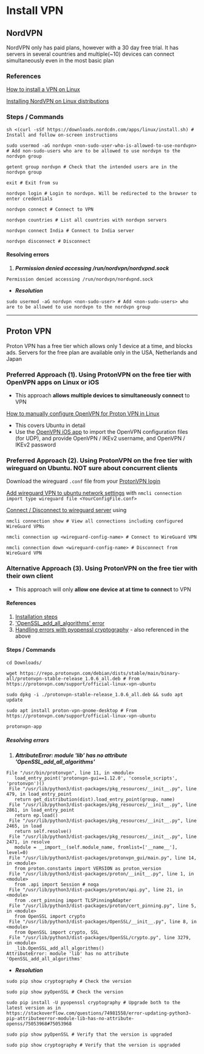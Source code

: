 # Install VPN

## NordVPN

NordVPN only has paid plans, however with a 30 day free trial. It has servers in several countries and multiple(~10) devices can connect simultaneously even in the most basic plan

### References
[How to install a VPN on Linux](https://nordvpn.com/download/linux/#install-nordvpn)

[Installing NordVPN on Linux distributions](https://support.nordvpn.com/hc/en-us/articles/20196094470929-Installing-NordVPN-on-Linux-distributions)

### Steps / Commands

`sh <(curl -sSf https://downloads.nordcdn.com/apps/linux/install.sh) # Install and follow on-screen instructions`

`sudo usermod -aG nordvpn <non-sudo-user-who-is-allowed-to-use-nordvpn> # Add non-sudo-users who are to be allowed to use nordvpn to the nordvpn group`

`getent group nordvpn # Check that the intended users are in the nordvpn group`

`exit # Exit from su`

`nordvpn login # Login to nordvpn. Will be redirected to the browser to enter credentials`

`nordvpn connect # Connect to VPN`

`nordvpn countries # List all countries with nordvpn servers`

`nordvpn connect India # Connect to India server`

`nordvpn disconnect # Disconnect`

#### Resolving errors

1. ___Permission denied accessing /run/nordvpn/nordvpnd.sock___

```
Permission denied accessing /run/nordvpn/nordvpnd.sock
```
- ___Resolution___

`sudo usermod -aG nordvpn <non-sudo-user> # Add <non-sudo-users> who are to be allowed to use nordvpn to the nordvpn group`


-----------------------------------------
## Proton VPN

Proton VPN has a free tier which allows only 1 device at a time, and blocks ads. Servers for the free plan are available  only in the USA, Netherlands and Japan

### Preferred Approach (1). Using ProtonVPN on the free tier with OpenVPN apps on Linux or iOS

-  This approach __allows multiple devices to simultaneously connect__ to VPN 

[How to manually configure OpenVPN for Proton VPN in Linux](https://protonvpn.com/support/linux-openvpn)
-  This covers Ubuntu in detail
-  Use the [OpenVPN iOS app](https://apps.apple.com/us/app/openvpn-connect-openvpn-app/id590379981) to import the OpenVPN configuration files (for UDP), and provide OpenVPN / IKEv2 username, and OpenVPN / IKEv2 password

### Preferred Approach (2). Using ProtonVPN on the free tier with wireguard on Ubuntu. NOT sure about concurrent clients

Download the wireguard `.conf` file from your [ProtonVPN login](https://account.protonvpn.com/downloads)

[Add wireguard VPN to ubuntu network settings](https://askubuntu.com/questions/1250870/add-wireguard-vpn-to-ubuntu-network-settings) with `nmcli connection import type wireguard file <YourConfigFile.conf>`

[Connect / Disconnect to wireguard server](https://developerinsider.co/how-to-set-up-wireguard-client-on-ubuntu/) using

`nmcli connection show # View all connections including configured WireGuard VPNs`

`nmcli connection up <wireguard-config-name> # Connect to WireGuard VPN`

`nmcli connection down <wireguard-config-name> # Disconnect from WireGuard VPN`

### Alternative Approach (3). Using ProtonVPN on the free tier with their own client

-  This approach will only __allow one device at at time to connect__ to VPN 


#### References

1. [Installation steps](https://protonvpn.com/support/official-linux-vpn-ubuntu)
1. ['OpenSSL_add_all_algorithms' error](https://www.reddit.com/r/ProtonVPN/comments/132cpsv/openssl_add_all_alghoritms_error/?rdt=50650)
1. [Handling errors with pyopenssl cryptography](https://stackoverflow.com/questions/74981558/error-updating-python3-pip-attributeerror-module-lib-has-no-attribute-openss/75053968#75053968) - also referenced in the above


#### Steps / Commands

`cd Downloads/`

`wget https://repo.protonvpn.com/debian/dists/stable/main/binary-all/protonvpn-stable-release_1.0.6_all.deb # From https://protonvpn.com/support/official-linux-vpn-ubuntu`

`sudo dpkg -i ./protonvpn-stable-release_1.0.6_all.deb && sudo apt update`

`sudo apt install proton-vpn-gnome-desktop # From https://protonvpn.com/support/official-linux-vpn-ubuntu`

`protonvpn-app`

##### Resolving errors

1.  ___AttributeError: module 'lib' has no attribute 'OpenSSL_add_all_algorithms'___

```
File "/usr/bin/protonvpn", line 11, in <module>
   load_entry_point('protonvpn-gui==1.12.0', 'console_scripts', 'protonvpn')()
 File "/usr/lib/python3/dist-packages/pkg_resources/__init__.py", line 479, in load_entry_point
   return get_distribution(dist).load_entry_point(group, name)
 File "/usr/lib/python3/dist-packages/pkg_resources/__init__.py", line 2861, in load_entry_point
   return ep.load()
 File "/usr/lib/python3/dist-packages/pkg_resources/__init__.py", line 2465, in load
   return self.resolve()
 File "/usr/lib/python3/dist-packages/pkg_resources/__init__.py", line 2471, in resolve
   module = __import__(self.module_name, fromlist=['__name__'], level=0)
 File "/usr/lib/python3/dist-packages/protonvpn_gui/main.py", line 14, in <module>
   from proton.constants import VERSION as proton_version
 File "/usr/lib/python3/dist-packages/proton/__init__.py", line 1, in <module>
   from .api import Session # noqa
 File "/usr/lib/python3/dist-packages/proton/api.py", line 21, in <module>
   from .cert_pinning import TLSPinningAdapter
 File "/usr/lib/python3/dist-packages/proton/cert_pinning.py", line 5, in <module>
   from OpenSSL import crypto
 File "/usr/lib/python3/dist-packages/OpenSSL/__init__.py", line 8, in <module>
   from OpenSSL import crypto, SSL
 File "/usr/lib/python3/dist-packages/OpenSSL/crypto.py", line 3279, in <module>
   _lib.OpenSSL_add_all_algorithms()
AttributeError: module 'lib' has no attribute 'OpenSSL_add_all_algorithms' 
```
- ___Resolution___
 
`sudo pip show cryptography # Check the version`

`sudo pip show pyOpenSSL # Check the version`

`sudo pip install -U pyopenssl cryptography # Upgrade both to the latest version as in https://stackoverflow.com/questions/74981558/error-updating-python3-pip-attributeerror-module-lib-has-no-attribute-openss/75053968#75053968`

`sudo pip show pyOpenSSL # Verify that the version is upgraded`

`sudo pip show cryptography # Verify that the version is upgraded`
